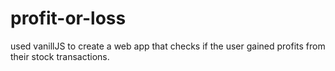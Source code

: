 # profit-or-loss
 
used vanillJS to create a web app that checks if the user gained profits from their stock transactions.
